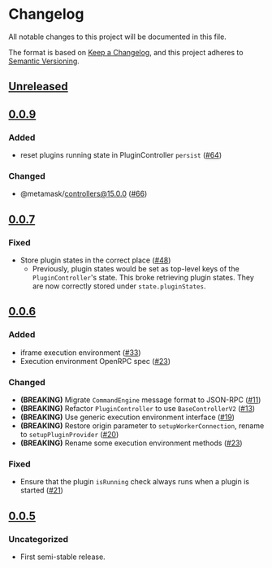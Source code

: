 # Changelog
All notable changes to this project will be documented in this file.

The format is based on [Keep a Changelog](https://keepachangelog.com/en/1.0.0/),
and this project adheres to [Semantic Versioning](https://semver.org/spec/v2.0.0.html).

## [Unreleased]

## [0.0.9]
### Added
- reset plugins running state in PluginController `persist` ([#64](https://github.com/MetaMask/snaps-skunkworks/pull/64))

### Changed
- @metamask/controllers@15.0.0 ([#66](https://github.com/MetaMask/snaps-skunkworks/pull/66))

## [0.0.7]
### Fixed
- Store plugin states in the correct place ([#48](https://github.com/MetaMask/snaps-skunkworks/pull/48))
  - Previously, plugin states would be set as top-level keys of the `PluginController`'s state. This broke retrieving plugin states. They are now correctly stored under `state.pluginStates`.

## [0.0.6]
### Added
- iframe execution environment ([#33](https://github.com/MetaMask/snaps-skunkworks/pull/33))
- Execution environment OpenRPC spec ([#23](https://github.com/MetaMask/snaps-skunkworks/pull/23))

### Changed
- **(BREAKING)** Migrate `CommandEngine` message format to JSON-RPC ([#11](https://github.com/MetaMask/snaps-skunkworks/pull/11))
- **(BREAKING)** Refactor `PluginController` to use `BaseControllerV2` ([#13](https://github.com/MetaMask/snaps-skunkworks/pull/13))
- **(BREAKING)** Use generic execution environment interface ([#19](https://github.com/MetaMask/snaps-skunkworks/pull/19))
- **(BREAKING)** Restore origin parameter to `setupWorkerConnection`, rename to `setupPluginProvider` ([#20](https://github.com/MetaMask/snaps-skunkworks/pull/20))
- **(BREAKING)** Rename some execution environment methods ([#23](https://github.com/MetaMask/snaps-skunkworks/pull/23))

### Fixed
- Ensure that the plugin `isRunning` check always runs when a plugin is started ([#21](https://github.com/MetaMask/snaps-skunkworks/pull/21))

## [0.0.5]
### Uncategorized
- First semi-stable release.

[Unreleased]: https://github.com/MetaMask/snaps-skunkworks/compare/v0.0.9...HEAD
[0.0.9]: https://github.com/MetaMask/snaps-skunkworks/compare/v0.0.7...v0.0.9
[0.0.7]: https://github.com/MetaMask/snaps-skunkworks/compare/v0.0.6...v0.0.7
[0.0.6]: https://github.com/MetaMask/snaps-skunkworks/compare/v0.0.5...v0.0.6
[0.0.5]: https://github.com/MetaMask/snaps-skunkworks/releases/tag/v0.0.5
